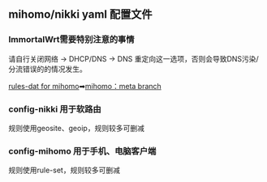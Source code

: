 ## mihomo/nikki yaml 配置文件
### ImmortalWrt需要特别注意的事情
请自行关闭网络 -> DHCP/DNS -> DNS 重定向这一选项，否则会导致DNS污染/分流错误的的情况发生。

[rules-dat for mihomo](https://github.com/MetaCubeX/meta-rules-dat)➡[mihomo：meta branch](https://github.com/MetaCubeX/meta-rules-dat/tree/meta)

### config-nikki 用于软路由
规则使用geosite、geoip，规则较多可删减
### config-mihomo 用于手机、电脑客户端
规则使用rule-set，规则较多可删减
